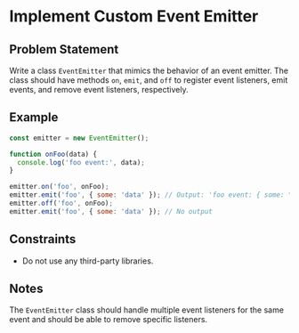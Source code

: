 # Implement Custom Event Emitter

## Problem Statement
Write a class `EventEmitter` that mimics the behavior of an event emitter. The class should have methods `on`, `emit`, and `off` to register event listeners, emit events, and remove event listeners, respectively.

## Example
```javascript
const emitter = new EventEmitter();

function onFoo(data) {
  console.log('foo event:', data);
}

emitter.on('foo', onFoo);
emitter.emit('foo', { some: 'data' }); // Output: 'foo event: { some: "data" }'
emitter.off('foo', onFoo);
emitter.emit('foo', { some: 'data' }); // No output
```

## Constraints
  - Do not use any third-party libraries.

## Notes
The `EventEmitter` class should handle multiple event listeners for the same event and should be able to remove specific listeners.
